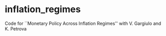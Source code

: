 # inflation_regimes
Code for ``Monetary Policy Across Inflation Regimes'' with V. Gargiulo and K. Petrova
